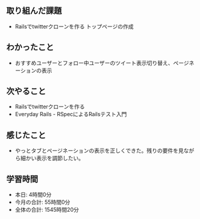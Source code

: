 ## 取り組んだ課題
- Railsでtwitterクローンを作る トップページの作成
## わかったこと
- おすすめユーザーとフォロー中ユーザーのツイート表示切り替え、ページネーションの表示
## 次やること
- Railsでtwitterクローンを作る
- Everyday Rails - RSpecによるRailsテスト入門
## 感じたこと
- やっとタブとページネーションの表示を正しくできた。残りの要件を見ながら細かい表示を調節したい。
## 学習時間
- 本日: 4時間0分
- 今月の合計: 55時間0分
- 全体の合計: 1545時間20分

